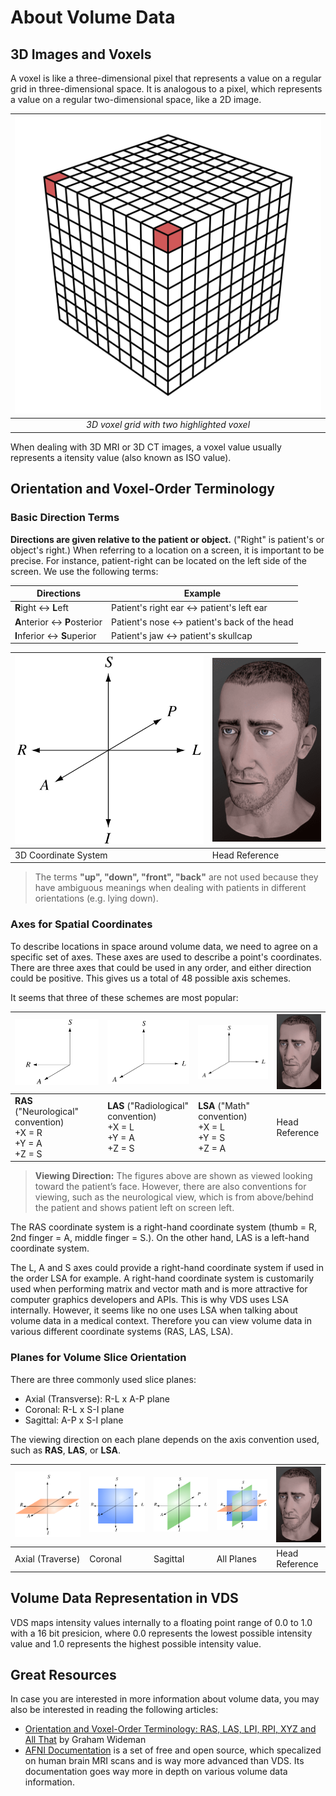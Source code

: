 # About Volume Data

## 3D Images and Voxels

A voxel is like a three-dimensional pixel that represents a value on a regular grid in three-dimensional space. It is analogous to a pixel, which represents a value on a regular two-dimensional space, like a 2D image.

| <img src="images/voxels_large.svg" alt="Voxels"/> 
| :--------------------------------------:
| _3D voxel grid with two highlighted voxel_

When dealing with 3D MRI or 3D CT images, a voxel value usually represents a itensity value (also known as ISO value).

## Orientation and Voxel-Order Terminology

### Basic Direction Terms

**Directions are given relative to the patient or object.** ("Right" is patient's or object's right.) When referring to a location on a screen, it is important to be precise. For instance, patient-right can be located on the left side of the screen. We use the following terms:

Directions                     | Example
------------------------------ | ---------------------------------------------
**R**ight <-> **L**eft         | Patient's right ear <-> patient's left ear
**A**nterior <-> **P**osterior | Patient's nose <-> patient's back of the head
**I**nferior <-> **S**uperior  | Patient's jaw <-> patient's skullcap

<img src="images/3D_coordinate_system.svg" alt="3D Coordinate System" width="310"/> | ![Head Reference](images/head.png)
-------------------------------------------------------- | ----------------------------------
3D Coordinate System                                     | Head Reference

> The terms **"up", "down", "front", "back"** are not used because they have ambiguous meanings when dealing with patients in different orientations (e.g. lying down).

### Axes for Spatial Coordinates

To describe locations in space around volume data, we need to agree on a specific set of axes. These axes are used to describe a point's coordinates. There are three axes that could be used in any order, and either direction could be positive. This gives us a total of 48 possible axis schemes.

It seems that three of these schemes are most popular:

|    ![3D Coordinate System](images/3D_coordinate_system_ras.svg)    |    ![3D Coordinate System](images/3D_coordinate_system_las.svg)    |    ![3D Coordinate System](images/3D_coordinate_system_las.svg)    |              ![Head Reference](images/head.png)             |
|--------|--------------------------|--------------------------|--------------------------|
|**RAS** ("Neurological" convention)<br />+X = R<br />+Y = A<br />+Z = S|**LAS** ("Radiological" convention)<br />+X = L<br />+Y = A<br />+Z = S|**LSA** ("Math" convention)<br />+X = L<br />+Y = S<br />+Z = A|Head Reference|

> **Viewing Direction:** The figures above are shown as viewed looking toward the patient’s face. However, there are also conventions for viewing, such as the neurological view, which is from above/behind the patient and shows patient left on screen left.

The RAS coordinate system is a right-hand coordinate system (thumb = R, 2nd finger = A, middle finger = S.). On the other hand, LAS is a left-hand coordinate system.

The L, A and S axes could provide a right-hand coordinate system if used in the order LSA for example. A right-hand coordinate system is customarily used when performing matrix and vector math and is more attractive for computer graphics developers and APIs. This is why VDS uses LSA internally. However, it seems like no one uses LSA when talking about volume data in a medical context. Therefore you can view volume data in various different coordinate systems (RAS, LAS, LSA).

### Planes for Volume Slice Orientation

There are three commonly used slice planes:

- Axial (Transverse): R-L x A-P plane
- Coronal: R-L x S-I plane
- Sagittal: A-P x S-I plane

The viewing direction on each plane depends on the axis convention used, such as **RAS**, **LAS**, or **LSA**.

![3D Coordinate System with Axial Plane](images/3D_coordinate_system_axial.svg) | ![3D Coordinate System with Coronal Plane](images/3D_coordinate_system_coronal.svg) | ![3D Coordinate System with Sagittal Plane](images/3D_coordinate_system_sagittal.svg) | ![3D Coordinate System with all planes](images/3D_coordinate_system_planes.svg) | ![Head Reference](images/head.png)
------------------------------------------------------------------------------- | ----------------------------------------------------------------------------------- | ------------------------------------------------------------------------------------- | ------------------------------------------------------------------------------- | ----------------------------------
Axial (Traverse)                                                                | Coronal                                                                             | Sagittal                                                                              | All Planes                                                                      | Head Reference

## Volume Data Representation in VDS

VDS maps intensity values internally to a floating point range of 0.0 to 1.0 with a 16 bit presicion, where 0.0 represents the lowest possible intensity value and 1.0 represents the highest possible intensity value.

## Great Resources

In case you are interested in more information about volume data, you may also be interested in reading the following articles:

- [Orientation and Voxel-Order Terminology: RAS, LAS, LPI, RPI, XYZ and All That](http://www.grahamwideman.com/gw/brain/orientation/orientterms.htm) by Graham Wideman
- [AFNI Documentation](https://afni.nimh.nih.gov/pub/dist/doc/htmldoc/index.html) is a set of free and open source, which specalized on human brain MRI scans and is way more advanced than VDS. Its documentation goes way more in depth on various volume data information.
